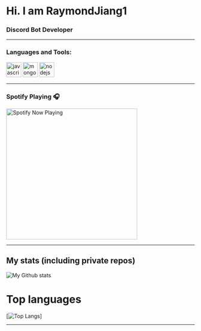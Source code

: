 # Hi. I am RaymondJiang1

### Discord Bot Developer

---

### Languages and Tools:

 <img src="https://devicons.github.io/devicon/devicon.git/icons/javascript/javascript-original.svg" alt="javascript" width="40" height="40"/> <img src="https://devicons.github.io/devicon/devicon.git/icons/mongodb/mongodb-original-wordmark.svg" alt="mongodb" width="40" height="40"/> <img src="https://devicons.github.io/devicon/devicon.git/icons/nodejs/nodejs-original-wordmark.svg" alt="nodejs" width="40" height="40"/></p>

---

### Spotify Playing 🎧

[<img src="https://spotify-now-playing-nine.vercel.app/api/spotify" alt="Spotify Now Playing" width="350" />](https://open.spotify.com/user/j1cl2ti9x8fhj97rdd89b9dqq?si=K6_sZXqdTcOCGfs9GF9hOQ)

---

## My stats (including private repos)

![My Github stats](https://github-readme-stats.beatzoid.vercel.app/api?username=RaymondJiang1&theme=dark)

# Top languages

[![Top Langs](https://github-readme-stats.beatzoid.vercel.app/api/top-langs/?username=RaymondJiang1&theme=radical)]

---
